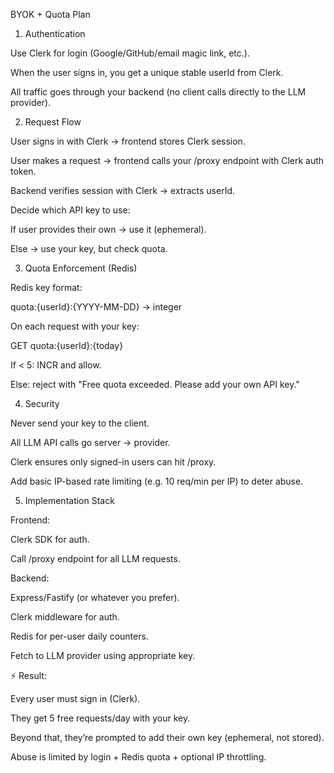 BYOK + Quota Plan

1. Authentication

Use Clerk for login (Google/GitHub/email magic link, etc.).

When the user signs in, you get a unique stable userId from Clerk.

All traffic goes through your backend (no client calls directly to the LLM provider).

2. Request Flow

User signs in with Clerk → frontend stores Clerk session.

User makes a request → frontend calls your /proxy endpoint with Clerk auth token.

Backend verifies session with Clerk → extracts userId.

Decide which API key to use:

If user provides their own → use it (ephemeral).

Else → use your key, but check quota.

3. Quota Enforcement (Redis)

Redis key format:

quota:{userId}:{YYYY-MM-DD} → integer


On each request with your key:

GET quota:{userId}:{today}

If < 5: INCR and allow.

Else: reject with "Free quota exceeded. Please add your own API key."

4. Security

Never send your key to the client.

All LLM API calls go server → provider.

Clerk ensures only signed-in users can hit /proxy.

Add basic IP-based rate limiting (e.g. 10 req/min per IP) to deter abuse.

5. Implementation Stack

Frontend:

Clerk SDK for auth.

Call /proxy endpoint for all LLM requests.

Backend:

Express/Fastify (or whatever you prefer).

Clerk middleware for auth.

Redis for per-user daily counters.

Fetch to LLM provider using appropriate key.

⚡ Result:

Every user must sign in (Clerk).

They get 5 free requests/day with your key.

Beyond that, they’re prompted to add their own key (ephemeral, not stored).

Abuse is limited by login + Redis quota + optional IP throttling.